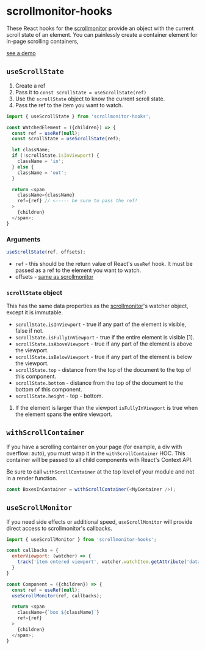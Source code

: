# scrollmonitor-hooks

These React hooks for the [scrollmonitor](http://github.com/stutrek/scrollmonitor) provide an object with the current scroll state of an element. You can painlessly create a container element for in-page scrolling containers,

[see a demo](https://stutrek.github.io/scrollmonitor-hooks)

## `useScrollState`

1. Create a ref
2. Pass it to `const scrollState = useScrollState(ref)`
3. Use the `scrollState` object to know the current scroll state.
4. Pass the ref to the item you want to watch.

```javascript
import { useScrollState } from 'scrollmonitor-hooks';

const WatchedElement = ({children}) => {
  const ref = useRef(null);
  const scrollState = useScrollState(ref);

  let className;
  if (!scrollState.isInViewport) {
    className = 'in';
  } else {
    className = 'out';
  }

  return <span
    className={className}
    ref={ref} // <----- be sure to pass the ref!
  >
    {children}
  </span>;
}
```

### Arguments

```javascript
useScrollState(ref, offsets);
```
* `ref` - this should be the return value of React's `useRef` hook. It must be passed as a ref to the element you want to watch.
 * offsets - [same as scrollmonitor](http://github.com/stutrek/scrollmonitor#offsets)

### `scrollState` object

This has the same data properties as the [scrollmonitor](http://github.com/stutrek/scrollmonitor)'s watcher object, except it is immutable.

* `scrollState.isInViewport` - true if any part of the element is visible, false if not.
* `scrollState.isFullyInViewport` - true if the entire element is visible [1].
* `scrollState.isAboveViewport` - true if any part of the element is above the viewport.
* `scrollState.isBelowViewport` - true if any part of the element is below the viewport.
* `scrollState.top` - distance from the top of the document to the top of this component.
* `scrollState.bottom` - distance from the top of the document to the bottom of this component.
* `scrollState.height` - top - bottom.

1. If the element is larger than the viewport `isFullyInViewport` is true when the element spans the entire viewport.

## `withScrollContainer`

If you have a scrolling container on your page (for example, a div with overflow: auto), you must wrap it in the `withScrollContainer` HOC. This container will be passed to all child components with React's Context API.

Be sure to call `withScrollContainer` at the top level of your module and not in a render function.

```javascript
const BoxesInContainer = withScrollContainer(<MyContainer />);
```

## `useScrollMonitor`

If you need side effects or additional speed, `useScrollMonitor` will provide direct access to scrollmonitor's callbacks.

```javascript
import { useScrollMonitor } from 'scrollmonitor-hooks';

const callbacks = {
  enterViewport: (watcher) => {
    track('item entered viewport', watcher.watchItem.getAttribute('data-tracking-id'));
  }
}

const Component = ({children}) => {
  const ref = useRef(null);
  useScrollMonitor(ref, callbacks);

  return <span
    className={`box ${className}`}
    ref={ref}
  >
    {children}
  </span>;
}
```
